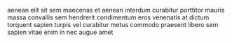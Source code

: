 aenean elit sit sem maecenas et aenean interdum curabitur porttitor mauris massa
convallis sem hendrerit condimentum eros venenatis at dictum torquent sapien
turpis vel curabitur metus commodo praesent libero sem sapien vitae enim in nec
augue amet